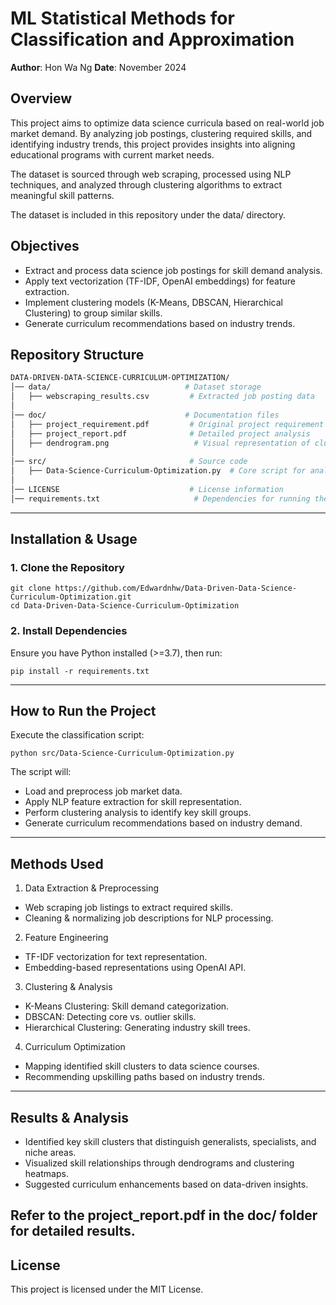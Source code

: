 # ML Statistical Methods for Classification and Approximation

**Author**: Hon Wa Ng
**Date**: November 2024  

## Overview

This project aims to optimize data science curricula based on real-world job market demand. By analyzing job postings, clustering required skills, and identifying industry trends, this project provides insights into aligning educational programs with current market needs.

The dataset is sourced through web scraping, processed using NLP techniques, and analyzed through clustering algorithms to extract meaningful skill patterns.

The dataset is included in this repository under the data/ directory.

## Objectives

- Extract and process data science job postings for skill demand analysis.
- Apply text vectorization (TF-IDF, OpenAI embeddings) for feature extraction.
- Implement clustering models (K-Means, DBSCAN, Hierarchical Clustering) to group similar skills.
- Generate curriculum recommendations based on industry trends.

## Repository Structure
```bash
DATA-DRIVEN-DATA-SCIENCE-CURRICULUM-OPTIMIZATION/
│── data/                              # Dataset storage
│   ├── webscraping_results.csv         # Extracted job posting data
│
│── doc/                               # Documentation files
│   ├── project_requirement.pdf         # Original project requirement
│   ├── project_report.pdf              # Detailed project analysis
│   ├── dendrogram.png                   # Visual representation of clustering
│
│── src/                                # Source code
│   ├── Data-Science-Curriculum-Optimization.py  # Core script for analysis
│
│── LICENSE                             # License information
│── requirements.txt                     # Dependencies for running the project
```

---

## Installation & Usage

### 1. Clone the Repository
```
git clone https://github.com/Edwardnhw/Data-Driven-Data-Science-Curriculum-Optimization.git
cd Data-Driven-Data-Science-Curriculum-Optimization

```

### 2. Install Dependencies
Ensure you have Python installed (>=3.7), then run:
```
pip install -r requirements.txt

```

---
## How to Run the Project
Execute the classification script:

```
python src/Data-Science-Curriculum-Optimization.py

```
The script will:

- Load and preprocess job market data.
- Apply NLP feature extraction for skill representation.
- Perform clustering analysis to identify key skill groups.
- Generate curriculum recommendations based on industry demand.

---
## Methods Used

1. Data Extraction & Preprocessing
- Web scraping job listings to extract required skills.
- Cleaning & normalizing job descriptions for NLP processing.
2. Feature Engineering
- TF-IDF vectorization for text representation.
- Embedding-based representations using OpenAI API.
3. Clustering & Analysis
- K-Means Clustering: Skill demand categorization.
- DBSCAN: Detecting core vs. outlier skills.
- Hierarchical Clustering: Generating industry skill trees.
4. Curriculum Optimization
- Mapping identified skill clusters to data science courses.
- Recommending upskilling paths based on industry trends.


---

## Results & Analysis

- Identified key skill clusters that distinguish generalists, specialists, and niche areas.
- Visualized skill relationships through dendrograms and clustering heatmaps.
- Suggested curriculum enhancements based on data-driven insights.
  
Refer to the project_report.pdf in the doc/ folder for detailed results.
---
## License
This project is licensed under the MIT License.




